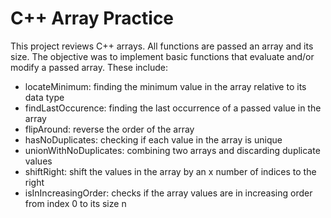 # C++ Array Practice 
This project reviews C++ arrays. All functions are passed an array and its size. The objective was to implement basic functions that evaluate and/or modify a passed array. These include: 
* locateMinimum: finding the minimum value in the array relative to its data type 
* findLastOccurence: finding the last occurrence of a passed value in the array 
* flipAround: reverse the order of the array 
* hasNoDuplicates: checking if each value in the array is unique 
* unionWithNoDuplicates: combining two arrays and discarding duplicate values 
* shiftRight: shift the values in the array by an x number of indices to the right
* isInIncreasingOrder: checks if the array values are in increasing order from index 0 to its size n 

